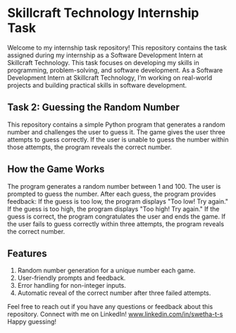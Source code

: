 # Skillcraft Technology Internship Task
Welcome to my internship task repository! This repository contains the task assigned during my internship as a Software Development Intern at Skillcraft Technology. This task focuses on developing my skills in programming, problem-solving, and software development.
As a Software Development Intern at Skillcraft Technology, I’m working on real-world projects and building practical skills in software development.

Task 2: Guessing the Random Number
----------------------------------
This repository contains a simple Python program that generates a random number and challenges the user to guess it. The game gives the user three attempts to guess correctly. If the user is unable to guess the number within those attempts, the program reveals the correct number.

How the Game Works
------------------
The program generates a random number between 1 and 100.
The user is prompted to guess the number.
After each guess, the program provides feedback:
If the guess is too low, the program displays "Too low! Try again."
If the guess is too high, the program displays "Too high! Try again."
If the guess is correct, the program congratulates the user and ends the game.
If the user fails to guess correctly within three attempts, the program reveals the correct number.

Features
--------
1. Random number generation for a unique number each game.
2. User-friendly prompts and feedback.
3. Error handling for non-integer inputs.
4. Automatic reveal of the correct number after three failed attempts.

Feel free to reach out if you have any questions or feedback about this repository. 
Connect with me on LinkedIn! www.linkedin.com/in/swetha-t-s
Happy guessing!
